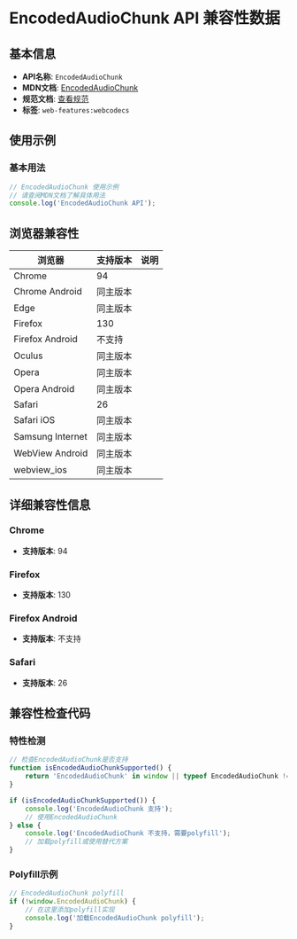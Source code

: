 # EncodedAudioChunk API 兼容性数据

## 基本信息

- **API名称**: `EncodedAudioChunk`
- **MDN文档**: [EncodedAudioChunk](https://developer.mozilla.org/docs/Web/API/EncodedAudioChunk)
- **规范文档**: [查看规范](https://w3c.github.io/webcodecs/#encodedaudiochunk-interface)
- **标签**: `web-features:webcodecs`

## 使用示例

### 基本用法

```javascript
// EncodedAudioChunk 使用示例
// 请查阅MDN文档了解具体用法
console.log('EncodedAudioChunk API');
```

## 浏览器兼容性

| 浏览器 | 支持版本 | 说明 |
|--------|----------|------|
| Chrome | 94 |  |
| Chrome Android | 同主版本 |  |
| Edge | 同主版本 |  |
| Firefox | 130 |  |
| Firefox Android | 不支持 |  |
| Oculus | 同主版本 |  |
| Opera | 同主版本 |  |
| Opera Android | 同主版本 |  |
| Safari | 26 |  |
| Safari iOS | 同主版本 |  |
| Samsung Internet | 同主版本 |  |
| WebView Android | 同主版本 |  |
| webview_ios | 同主版本 |  |

## 详细兼容性信息

### Chrome

- **支持版本**: 94

### Firefox

- **支持版本**: 130

### Firefox Android

- **支持版本**: 不支持

### Safari

- **支持版本**: 26

## 兼容性检查代码

### 特性检测

```javascript
// 检查EncodedAudioChunk是否支持
function isEncodedAudioChunkSupported() {
    return 'EncodedAudioChunk' in window || typeof EncodedAudioChunk !== 'undefined';
}

if (isEncodedAudioChunkSupported()) {
    console.log('EncodedAudioChunk 支持');
    // 使用EncodedAudioChunk
} else {
    console.log('EncodedAudioChunk 不支持，需要polyfill');
    // 加载polyfill或使用替代方案
}
```

### Polyfill示例

```javascript
// EncodedAudioChunk polyfill
if (!window.EncodedAudioChunk) {
    // 在这里添加polyfill实现
    console.log('加载EncodedAudioChunk polyfill');
}
```

